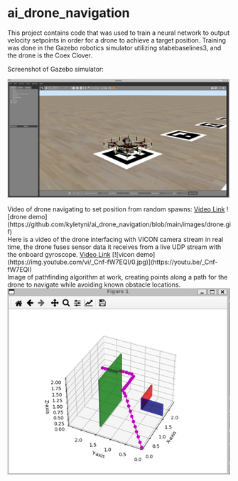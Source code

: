 # ai_drone_navigation

This project contains code that was used to train a neural network to output velocity setpoints
in order for a drone to achieve a target position. Training was done in the Gazebo robotics
simulator utilizing stabebaselines3, and the drone is the Coex Clover.

Screenshot of Gazebo simulator:
<div style="display:flex; justify-content:space-between;">
  <img src="https://github.com/kyletyni/ai_drone_navigation/blob/main/images/gazebo.png" width="500">
</div>

<br>
Video of drone navigating to set position from random spawns:
<a href="https://youtu.be/EwoKA0WvnwU" target="_blank">Video Link</a>
![drone demo](https://github.com/kyletyni/ai_drone_navigation/blob/main/images/drone.gif)
<br>
Here is a video of the drone interfacing with VICON camera stream in real time, the drone fuses
sensor data it receives from a live UDP stream with the onboard gyroscope.
<a href="https://youtu.be/_Cnf-fW7EQI" target="_blank">Video Link</a>
[![vicon demo](https://img.youtube.com/vi/_Cnf-fW7EQI/0.jpg)](https://youtu.be/_Cnf-fW7EQI)

<br>
Image of pathfinding algorithm at work, creating points along a path for the drone to navigate
while avoiding known obstacle locations.
<div style="display:flex; justify-content:space-between;">
  <img src="https://github.com/kyletyni/ai_drone_navigation/blob/main/images/finder.png" width="500">
</div>